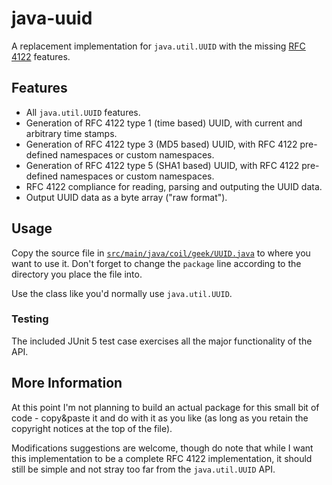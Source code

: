 # java-uuid

A replacement implementation for `java.util.UUID` with the missing [RFC 4122](https://www.ietf.org/rfc/rfc4122.txt) features.

## Features

 * All `java.util.UUID` features.
 * Generation of RFC 4122 type 1 (time based) UUID, with current and arbitrary time stamps.
 * Generation of RFC 4122 type 3 (MD5 based) UUID, with RFC 4122 pre-defined namespaces or custom namespaces.
 * Generation of RFC 4122 type 5 (SHA1 based) UUID, with RFC 4122 pre-defined namespaces or custom namespaces.
 * RFC 4122 compliance for reading, parsing and outputing the UUID data.
 * Output UUID data as a byte array ("raw format").

## Usage

Copy the source file in [`src/main/java/coil/geek/UUID.java`](./src/main/java/coil/geek/UUID.java)
to where you want to use it. Don't forget to change the `package` line according to the directory
you place the file into.

Use the class like you'd normally use `java.util.UUID`.

### Testing

The included JUnit 5 test case exercises all the major functionality of the API.

## More Information 

At this point I'm not planning to build an actual package for this small bit of code -
copy&paste it and do with it as you like (as long as you retain the copyright notices at the top
of the file).

Modifications suggestions are welcome, though do note that while I want this implementation to be
a complete RFC 4122 implementation, it should still be simple and not stray too far from the
`java.util.UUID` API.
